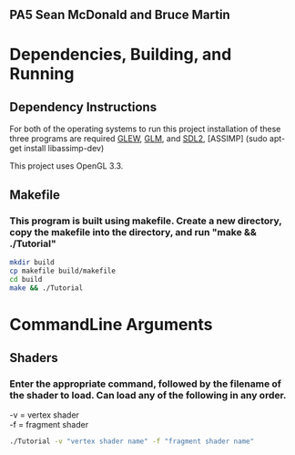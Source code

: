 ## PA5 Sean McDonald and Bruce Martin


# Dependencies, Building, and Running

## Dependency Instructions
For both of the operating systems to run this project installation of these three programs are required [GLEW](http://glew.sourceforge.net/), [GLM](http://glm.g-truc.net/0.9.7/index.html), and [SDL2](https://wiki.libsdl.org/Tutorials), [ASSIMP] (sudo apt-get install libassimp-dev)

This project uses OpenGL 3.3.


## Makefile

### This program is built using makefile. Create a new directory, copy the makefile into the directory, and run "make && ./Tutorial"

```bash
mkdir build
cp makefile build/makefile
cd build
make && ./Tutorial
```


# CommandLine Arguments
## Shaders
### Enter the appropriate command, followed by the filename of the shader to load. Can load any of the following in any order.

-v = vertex shader    
-f = fragment shader    

```bash
./Tutorial -v "vertex shader name" -f "fragment shader name"
```
